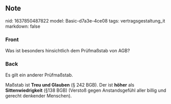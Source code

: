 ## Note
nid: 1637850487822
model: Basic-d7a3e-4ce08
tags: vertragsgestaltung_it
markdown: false

### Front
Was ist besonders hinsichtlich dem Prüfmaßstab von AGB?

### Back
Es gilt ein anderer Prüfmaßstab.
<div>
  Maßstab ist <b>Treu und Glauben</b> (§ 242 BGB). Der ist
  <b>höher</b> als <b>Sittenwiedrigkeit</b> (§138 BGB) (Verstoß
  gegen Anstandsgefühl aller billig und gerecht denkender
  Menschen).
</div>
